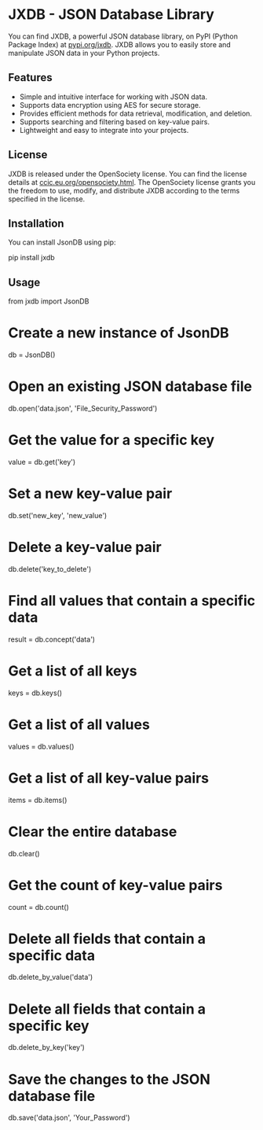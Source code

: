 # JXDB - JSON Database Library

You can find JXDB, a powerful JSON database library, on PyPI (Python Package Index) at [pypi.org/jxdb](https://pypi.org/jxdb). JXDB allows you to easily store and manipulate JSON data in your Python projects.

## Features

- Simple and intuitive interface for working with JSON data.
- Supports data encryption using AES for secure storage.
- Provides efficient methods for data retrieval, modification, and deletion.
- Supports searching and filtering based on key-value pairs.
- Lightweight and easy to integrate into your projects.

## License

JXDB is released under the OpenSociety license. You can find the license details at [ccic.eu.org/opensociety.html](https://ccic.eu.org/opensociety.html). The OpenSociety license grants you the freedom to use, modify, and distribute JXDB according to the terms specified in the license.

## Installation

You can install JsonDB using pip:

pip install jxdb

## Usage

from jxdb import JsonDB

# Create a new instance of JsonDB
db = JsonDB()

# Open an existing JSON database file
db.open('data.json', 'File_Security_Password')

# Get the value for a specific key
value = db.get('key')

# Set a new key-value pair
db.set('new_key', 'new_value')

# Delete a key-value pair
db.delete('key_to_delete')

# Find all values that contain a specific data
result = db.concept('data')

# Get a list of all keys
keys = db.keys()

# Get a list of all values
values = db.values()

# Get a list of all key-value pairs
items = db.items()

# Clear the entire database
db.clear()

# Get the count of key-value pairs
count = db.count()

# Delete all fields that contain a specific data
db.delete_by_value('data')

# Delete all fields that contain a specific key
db.delete_by_key('key')

# Save the changes to the JSON database file
db.save('data.json', 'Your_Password')
